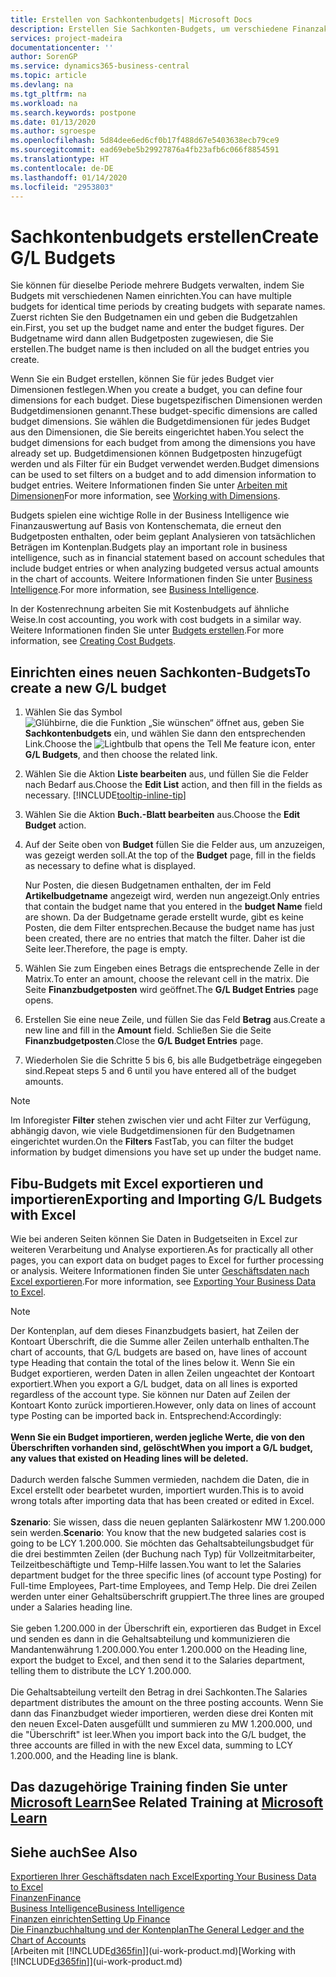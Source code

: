 ```yaml
---
title: Erstellen von Sachkontenbudgets| Microsoft Docs
description: Erstellen Sie Sachkonten-Budgets, um verschiedene Finanzaktivitäten zu prognostizieren und Dimensionen zu den einzelnen Intelligence-Zwecken zuzuordnen.
services: project-madeira
documentationcenter: ''
author: SorenGP
ms.service: dynamics365-business-central
ms.topic: article
ms.devlang: na
ms.tgt_pltfrm: na
ms.workload: na
ms.search.keywords: postpone
ms.date: 01/13/2020
ms.author: sgroespe
ms.openlocfilehash: 5d84dee6ed6cf0b17f488d67e5403638ecb79ce9
ms.sourcegitcommit: ead69ebe5b29927876a4fb23afb6c066f8854591
ms.translationtype: HT
ms.contentlocale: de-DE
ms.lasthandoff: 01/14/2020
ms.locfileid: "2953803"
---
```

# <a name="create-gl-budgets"></a><span data-ttu-id="49b90-103">Sachkontenbudgets erstellen</span><span class="sxs-lookup"><span data-stu-id="49b90-103">Create G/L Budgets</span></span>
<span data-ttu-id="49b90-104">Sie können für dieselbe Periode mehrere Budgets verwalten, indem Sie Budgets mit verschiedenen Namen einrichten.</span><span class="sxs-lookup"><span data-stu-id="49b90-104">You can have multiple budgets for identical time periods by creating budgets with separate names.</span></span> <span data-ttu-id="49b90-105">Zuerst richten Sie den Budgetnamen ein und geben die Budgetzahlen ein.</span><span class="sxs-lookup"><span data-stu-id="49b90-105">First, you set up the budget name and enter the budget figures.</span></span> <span data-ttu-id="49b90-106">Der Budgetname wird dann allen Budgetposten zugewiesen, die Sie erstellen.</span><span class="sxs-lookup"><span data-stu-id="49b90-106">The budget name is then included on all the budget entries you create.</span></span>  

<span data-ttu-id="49b90-107">Wenn Sie ein Budget erstellen, können Sie für jedes Budget vier Dimensionen festlegen.</span><span class="sxs-lookup"><span data-stu-id="49b90-107">When you create a budget, you can define four dimensions for each budget.</span></span> <span data-ttu-id="49b90-108">Diese bugetspezifischen Dimensionen werden Budgetdimensionen genannt.</span><span class="sxs-lookup"><span data-stu-id="49b90-108">These budget-specific dimensions are called budget dimensions.</span></span> <span data-ttu-id="49b90-109">Sie wählen die Budgetdimensionen für jedes Budget aus den Dimensionen, die Sie bereits eingerichtet haben.</span><span class="sxs-lookup"><span data-stu-id="49b90-109">You select the budget dimensions for each budget from among the dimensions you have already set up.</span></span> <span data-ttu-id="49b90-110">Budgetdimensionen können Budgetposten hinzugefügt werden und als Filter für ein Budget verwendet werden.</span><span class="sxs-lookup"><span data-stu-id="49b90-110">Budget dimensions can be used to set filters on a budget and to add dimension information to budget entries.</span></span> <span data-ttu-id="49b90-111">Weitere Informationen finden Sie unter [Arbeiten mit Dimensionen](finance-dimensions.md)</span><span class="sxs-lookup"><span data-stu-id="49b90-111">For more information, see [Working with Dimensions](finance-dimensions.md).</span></span>

<span data-ttu-id="49b90-112">Budgets spielen eine wichtige Rolle in der Business Intelligence wie Finanzauswertung auf Basis von Kontenschemata, die erneut den Budgetposten enthalten, oder beim geplant Analysieren von tatsächlichen Beträgen im Kontenplan.</span><span class="sxs-lookup"><span data-stu-id="49b90-112">Budgets play an important role in business intelligence, such as in financial statement based on account schedules that include budget entries or when analyzing budgeted versus actual amounts in the chart of accounts.</span></span> <span data-ttu-id="49b90-113">Weitere Informationen finden Sie unter [Business Intelligence](bi.md).</span><span class="sxs-lookup"><span data-stu-id="49b90-113">For more information, see [Business Intelligence](bi.md).</span></span>

<span data-ttu-id="49b90-114">In der Kostenrechnung arbeiten Sie mit Kostenbudgets auf ähnliche Weise.</span><span class="sxs-lookup"><span data-stu-id="49b90-114">In cost accounting, you work with cost budgets in a similar way.</span></span> <span data-ttu-id="49b90-115">Weitere Informationen finden Sie unter [Budgets erstellen](finance-create-cost-budgets.md).</span><span class="sxs-lookup"><span data-stu-id="49b90-115">For more information, see [Creating Cost Budgets](finance-create-cost-budgets.md).</span></span>    

## <a name="to-create-a-new-gl-budget"></a><span data-ttu-id="49b90-116">Einrichten eines neuen Sachkonten-Budgets</span><span class="sxs-lookup"><span data-stu-id="49b90-116">To create a new G/L budget</span></span>  
1. <span data-ttu-id="49b90-117">Wählen Sie das Symbol ![Glühbirne, die die Funktion „Sie wünschen“ öffnet](media/ui-search/search_small.png "Was möchten Sie tun?") aus, geben Sie **Sachkontenbudgets** ein, und wählen Sie dann den entsprechenden Link.</span><span class="sxs-lookup"><span data-stu-id="49b90-117">Choose the ![Lightbulb that opens the Tell Me feature](media/ui-search/search_small.png "Tell me what you want to do") icon, enter **G/L Budgets**, and then choose the related link.</span></span>  
2. <span data-ttu-id="49b90-118">Wählen Sie die Aktion **Liste bearbeiten** aus, und füllen Sie die Felder nach Bedarf aus.</span><span class="sxs-lookup"><span data-stu-id="49b90-118">Choose the **Edit List** action, and then fill in the fields as necessary.</span></span> [!INCLUDE[tooltip-inline-tip](includes/tooltip-inline-tip_md.md)]  
3. <span data-ttu-id="49b90-119">Wählen Sie die Aktion **Buch.-Blatt bearbeiten** aus.</span><span class="sxs-lookup"><span data-stu-id="49b90-119">Choose the **Edit Budget** action.</span></span>
4. <span data-ttu-id="49b90-120">Auf der Seite oben von **Budget** füllen Sie die Felder aus, um anzuzeigen, was gezeigt werden soll.</span><span class="sxs-lookup"><span data-stu-id="49b90-120">At the top of the **Budget** page, fill in the fields as necessary to define what is displayed.</span></span>  

    <span data-ttu-id="49b90-121">Nur Posten, die diesen Budgetnamen enthalten, der im Feld **Artikelbudgetname** angezeigt wird, werden nun angezeigt.</span><span class="sxs-lookup"><span data-stu-id="49b90-121">Only entries that contain the budget name that you entered in the **budget Name** field are shown.</span></span> <span data-ttu-id="49b90-122">Da der Budgetname gerade erstellt wurde, gibt es keine Posten, die dem Filter entsprechen.</span><span class="sxs-lookup"><span data-stu-id="49b90-122">Because the budget name has just been created, there are no entries that match the filter.</span></span> <span data-ttu-id="49b90-123">Daher ist die Seite leer.</span><span class="sxs-lookup"><span data-stu-id="49b90-123">Therefore, the page is empty.</span></span>  
5. <span data-ttu-id="49b90-124">Wählen Sie zum Eingeben eines Betrags die entsprechende Zelle in der Matrix.</span><span class="sxs-lookup"><span data-stu-id="49b90-124">To enter an amount, choose the relevant cell in the matrix.</span></span> <span data-ttu-id="49b90-125">Die Seite **Finanzbudgetposten** wird geöffnet.</span><span class="sxs-lookup"><span data-stu-id="49b90-125">The **G/L Budget Entries** page opens.</span></span>  
6. <span data-ttu-id="49b90-126">Erstellen Sie eine neue Zeile, und füllen Sie das Feld **Betrag** aus.</span><span class="sxs-lookup"><span data-stu-id="49b90-126">Create a new line and fill in the **Amount** field.</span></span> <span data-ttu-id="49b90-127">Schließen Sie die Seite **Finanzbudgetposten**.</span><span class="sxs-lookup"><span data-stu-id="49b90-127">Close the **G/L Budget Entries** page.</span></span>  
7. <span data-ttu-id="49b90-128">Wiederholen Sie die Schritte 5 bis 6, bis alle Budgetbeträge eingegeben sind.</span><span class="sxs-lookup"><span data-stu-id="49b90-128">Repeat steps 5 and 6 until you have entered all of the budget amounts.</span></span>  

> [!NOTE]  
>  <span data-ttu-id="49b90-129">Im Inforegister **Filter** stehen zwischen vier und acht Filter zur Verfügung, abhängig davon, wie viele Budgetdimensionen für den Budgetnamen eingerichtet wurden.</span><span class="sxs-lookup"><span data-stu-id="49b90-129">On the **Filters** FastTab, you can filter the budget information by budget dimensions you have set up under the budget name.</span></span>

## <a name="exporting-and-importing-gl-budgets-with-excel"></a><span data-ttu-id="49b90-130">Fibu-Budgets mit Excel exportieren und importieren</span><span class="sxs-lookup"><span data-stu-id="49b90-130">Exporting and Importing G/L Budgets with Excel</span></span>
<span data-ttu-id="49b90-131">Wie bei anderen Seiten können Sie Daten in Budgetseiten in Excel zur weiteren Verarbeitung und Analyse exportieren.</span><span class="sxs-lookup"><span data-stu-id="49b90-131">As for practically all other pages, you can export data on budget pages to Excel for further processing or analysis.</span></span> <span data-ttu-id="49b90-132">Weitere Informationen finden Sie unter [Geschäftsdaten nach Excel exportieren](about-export-data.md).</span><span class="sxs-lookup"><span data-stu-id="49b90-132">For more information, see [Exporting Your Business Data to Excel](about-export-data.md).</span></span>

> [!NOTE]
> <span data-ttu-id="49b90-133">Der Kontenplan, auf dem dieses Finanzbudgets basiert, hat Zeilen der Kontoart Überschrift, die die Summe aller Zeilen unterhalb enthalten.</span><span class="sxs-lookup"><span data-stu-id="49b90-133">The chart of accounts, that G/L budgets are based on, have lines of account type Heading that contain the total of the lines below it.</span></span> <span data-ttu-id="49b90-134">Wenn Sie ein Budget exportieren, werden Daten in allen Zeilen ungeachtet der Kontoart exportiert.</span><span class="sxs-lookup"><span data-stu-id="49b90-134">When you export a G/L budget, data on all lines is exported regardless of the account type.</span></span> <span data-ttu-id="49b90-135">Sie können nur Daten auf Zeilen der Kontoart Konto zurück importieren.</span><span class="sxs-lookup"><span data-stu-id="49b90-135">However, only data on lines of account type Posting can be imported back in.</span></span> <span data-ttu-id="49b90-136">Entsprechend:</span><span class="sxs-lookup"><span data-stu-id="49b90-136">Accordingly:</span></span> <br /><br /> <span data-ttu-id="49b90-137">**Wenn Sie ein Budget importieren, werden jegliche Werte, die von den Überschriften vorhanden sind, gelöscht**</span><span class="sxs-lookup"><span data-stu-id="49b90-137">**When you import a G/L budget, any values that existed on Heading lines will be deleted.**</span></span> <br /><br /> <span data-ttu-id="49b90-138">Dadurch werden falsche Summen vermieden, nachdem die Daten, die in Excel erstellt oder bearbetet wurden, importiert wurden.</span><span class="sxs-lookup"><span data-stu-id="49b90-138">This is to avoid wrong totals after importing data that has been created or edited in Excel.</span></span><br /><br /> <span data-ttu-id="49b90-139">**Szenario**: Sie wissen, dass die neuen geplanten Salärkostenr MW 1.200.000 sein werden.</span><span class="sxs-lookup"><span data-stu-id="49b90-139">**Scenario**: You know that the new budgeted salaries cost is going to be LCY 1.200.000.</span></span> <span data-ttu-id="49b90-140">Sie möchten das Gehaltsabteilungsbudget für die drei bestimmten Zeilen (der Buchung nach Typ) für Vollzeitmitarbeiter, Teilzeitbeschäftigte und Temp-Hilfe lassen.</span><span class="sxs-lookup"><span data-stu-id="49b90-140">You want to let the Salaries department budget for the three specific lines (of account type Posting) for Full-time Employees, Part-time Employees, and Temp Help.</span></span> <span data-ttu-id="49b90-141">Die drei Zeilen werden unter einer Gehaltsüberschrift gruppiert.</span><span class="sxs-lookup"><span data-stu-id="49b90-141">The three lines are grouped under a Salaries heading line.</span></span><br /><br /><span data-ttu-id="49b90-142">Sie geben 1.200.000 in der Überschrift ein, exportieren das Budget in Excel und senden es dann in die Gehaltsabteilung und kommunizieren die Mandantenwährung 1.200.000.</span><span class="sxs-lookup"><span data-stu-id="49b90-142">You enter 1.200.000 on the Heading line, export the budget to Excel, and then send it to the Salaries department, telling them to distribute the LCY 1.200.000.</span></span><br /><br /> <span data-ttu-id="49b90-143">Die Gehaltsabteilung verteilt den Betrag in drei Sachkonten.</span><span class="sxs-lookup"><span data-stu-id="49b90-143">The Salaries department distributes the amount on the three posting accounts.</span></span> <span data-ttu-id="49b90-144">Wenn Sie dann das Finanzbudget wieder importieren, werden diese drei Konten mit den neuen Excel-Daten ausgefüllt und summieren zu MW 1.200.000, und die "Überschrift" ist leer.</span><span class="sxs-lookup"><span data-stu-id="49b90-144">When you import back into the G/L budget, the three accounts are filled in with the new Excel data, summing to LCY 1.200.000, and the Heading line is blank.</span></span>

## <a name="see-related-training-at-microsoft-learnlearnmodulesbudgets-exchange-rates-dynamics-365-business-centralindex"></a><span data-ttu-id="49b90-145">Das dazugehörige Training finden Sie unter [Microsoft Learn](/learn/modules/budgets-exchange-rates-dynamics-365-business-central/index)</span><span class="sxs-lookup"><span data-stu-id="49b90-145">See Related Training at [Microsoft Learn](/learn/modules/budgets-exchange-rates-dynamics-365-business-central/index)</span></span>

## <a name="see-also"></a><span data-ttu-id="49b90-146">Siehe auch</span><span class="sxs-lookup"><span data-stu-id="49b90-146">See Also</span></span>
[<span data-ttu-id="49b90-147">Exportieren Ihrer Geschäftsdaten nach Excel</span><span class="sxs-lookup"><span data-stu-id="49b90-147">Exporting Your Business Data to Excel</span></span>](about-export-data.md)  
[<span data-ttu-id="49b90-148">Finanzen</span><span class="sxs-lookup"><span data-stu-id="49b90-148">Finance</span></span>](finance.md)  
[<span data-ttu-id="49b90-149">Business Intelligence</span><span class="sxs-lookup"><span data-stu-id="49b90-149">Business Intelligence</span></span>](bi.md)  
[<span data-ttu-id="49b90-150">Finanzen einrichten</span><span class="sxs-lookup"><span data-stu-id="49b90-150">Setting Up Finance</span></span>](finance-setup-finance.md)  
[<span data-ttu-id="49b90-151">Die Finanzbuchhaltung und der Kontenplan</span><span class="sxs-lookup"><span data-stu-id="49b90-151">The General Ledger and the Chart of Accounts</span></span>](finance-general-ledger.md)  
<span data-ttu-id="49b90-152">[Arbeiten mit [!INCLUDE[d365fin](includes/d365fin_md.md)]](ui-work-product.md)</span><span class="sxs-lookup"><span data-stu-id="49b90-152">[Working with [!INCLUDE[d365fin](includes/d365fin_md.md)]](ui-work-product.md)</span></span>  
